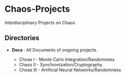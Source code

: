 # Chaos-Projects
Interdisciplinary Projects on Chaos
## **Directories**
* **Docs** : All Documents of ongoing projects.

    
  * Choas I - Monte Carlo Integration/Randomness
  * Chaos II - Synchronization/Cryptography
  * Choas III - Artificial Neural Networks/Randomness
   
